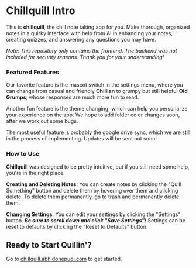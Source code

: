 # Chillquill Intro
This is **chillquill**, the chill note taking app for you. Make thorough, organized notes in a quirky interface with help from AI in enhancing your notes, creating quizzes, and answering any questions you may have.

*Note: This repository only contains the frontend. The backend was not included for security reasons. Thank you for your understanding!* 

### Featured Features
Our favorite feature is the mascot switch in the settings menu, where you can change from casual and friendly **Chillian** to grumpy but still helpful **Old Grumps**, whose responses are much more fun to read.

Another fun feature is the theme changing, which can help you personalize your experience on the app. We hope to add folder color changes soon, after we work out some bugs.

The most useful feature is probably the google drive sync, which we are still in the process of implementing. Updates will be sent out soon!

### How to Use
**Chillquill** was designed to be pretty intuitive, but if you still need some help, you're in the right place.

**Creating and Deleting Notes**: You can create notes by clicking the "Quill Something" button and delete them by hovering over them and clicking delete. To delete them permanently, go to trash and permanently delete them.

**Changing Settings**: You can edit your settings by clicking the "Settings" button. _**Be sure to scroll down and click "Save Settings"!**_ Settings can be reset to defaults by clicking the "Reset to Defaults" button.

## Ready to Start Quillin'?
Go to [chillquill.abhidonepudi.com](https://chillquill.abhidonepudi.com) to get started.
